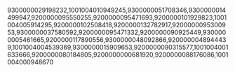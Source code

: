 9300000029198232,1001004010949245,9300000051708346,9300000014499947,9200000095550255,9200000095471693,9200000101929823,1001004005914295,9200000102508418,9200000132782917,9200000095300953,9300000037580592,9200000095471332,9200000090925449,9300000005461665,9200000117890556,9300000048092866,9200000048944439,1001004004539369,9300000015909653,9200000090315577,1001004001633666,9200000080184805,9200000000681920,9200000088176086,1001004000948670
